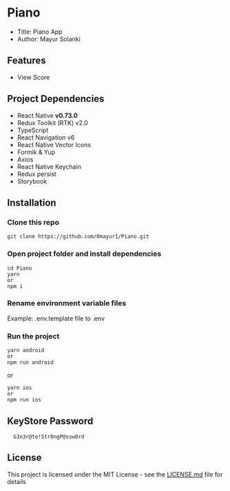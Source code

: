# Piano
- Title: Piano App
- Author: Mayur Solanki

## Features

- View Score

## Project Dependencies

- React Native **v0.73.0**
- Redux Toolkit (RTK) v2.0
- TypeScript
- React Navigation v6
- React Native Vector Icons
- Formik & Yup
- Axios
- React Native Keychain
- Redux persist
- Storybook

## Installation

### Clone this repo

```
git clone https://github.com/0mayur1/Piano.git
```

### Open project folder and install dependencies

```
cd Piano
yarn
or
npm i
```

### Rename environment variable files

Example: .env.template file to .env

### Run the project

```
yarn android
or
npm run android
```

or

```
yarn ios
or
npm run ios
```

## KeyStore Password

```
  G3n3r@te!Str0ngP@ssw0rd
```

## License

This project is licensed under the MIT License - see the [LICENSE.md](LICENSE) file for details
